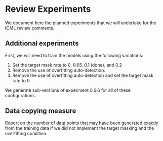 # Review Experiments

We document here the planned experiments that we will undertake for the ICML review comments.

## Additional experiments

First, we will need to train the models using the following variations:
1. Set the target mask rate to 0, 0.05, 0.1 (done), and 0.2
2. Remove the use of overfitting auto-detection.
3. Remove the use of overfitting auto-detection and set the target mask rate to 0.

We generate sub-versions of experiment 0.0.6 for all of these configurations.

## Data copying measure

Report on the number of data points that may have been generated exactly from the training data if we did not implement the target masking and the overfitting condition.

